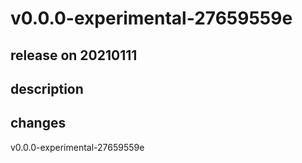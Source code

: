 # v0.0.0-experimental-27659559e

## release on 20210111
## description
## changes
v0.0.0-experimental-27659559e


